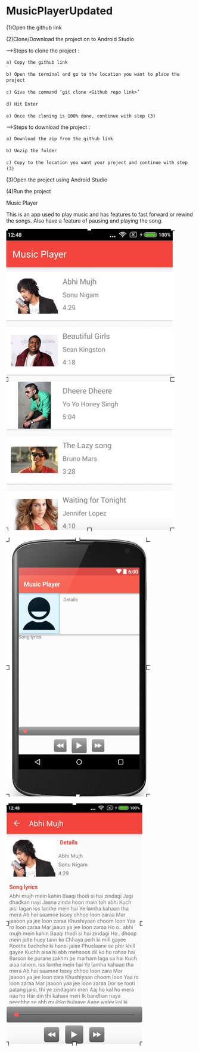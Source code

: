 # MusicPlayerUpdated


(1)Open the github link

(2)Clone/Download the project on to Android Studio

—>Steps to clone the project : 

    a) Copy the github link
    
    b) Open the terminal and go to the location you want to place the project
    
    c) Give the command ‘git clone <Github repo link>’
    
    d) Hit Enter
    
    e) Once the cloning is 100% done, continue with step (3)
    
—>Steps to download the project : 

    a) Download the zip from the github link
    
    b) Unzip the folder 
    
    c) Copy to the location you want your project and continue with step (3)
    
(3)Open the project using Android Studio

(4)Run the project



Music Player

This is an app used to play music and has features to fast forward or rewind the songs. Also have a feature of pausing and playing the song. 

![alt tag](https://github.com/gouthamim/MusicPlayerUpdated/blob/master/app/src/main/res/raw/screenshot1.png)

![alt tag](https://github.com/gouthamim/MusicPlayerUpdated/blob/master/app/src/main/res/raw/screenshot2.png)

![alt tag](https://github.com/gouthamim/MusicPlayerUpdated/blob/master/app/src/main/res/raw/screenshot3.png)


